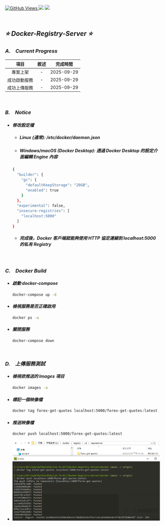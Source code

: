 <a href='https://github.com/Junwu0615/Docker-Registry-Server'><img alt='GitHub Views' src='https://views.whatilearened.today/views/github/Junwu0615/Docker-Registry-Server.svg'> 
[![](https://img.shields.io/badge/Project-Docker_Registry_Server-blue.svg?style=plastic)](https://github.com/Junwu0615/Docker-Registry-Server)
[![](https://img.shields.io/badge/Project-Docker-blue.svg?style=plastic)](https://github.com/Junwu0615/Docker-Registry-Server) <br>

<br>

## *⭐ Docker-Registry-Server ⭐*

### *A.　Current Progress*
|項目|敘述|完成時間|
|:--:|:--:|:--:|
| 專案上架 | - | 2025-09-29 |
| 成功啟動服務 | - | 2025-09-29 |
| 成功上傳服務 | - | 2025-09-29 |


<br>

### *B.　Notice*
- #### *修改設定檔*
  - ##### Linux (通常): /etc/docker/daemon.json
  - ##### Windows/macOS (Docker Desktop): 透過 Docker Desktop 的設定介面編輯 Engine 內容
  ```bash
  {
    "builder": {
      "gc": {
        "defaultKeepStorage": "20GB",
        "enabled": true
      }
    },
    "experimental": false,
    "insecure-registries": [
      "localhost:5000"
    ]
  }
  ```
  - ##### 完成後，Docker 客戶端就能夠使用 HTTP 協定連線到 localhost:5000 的私有 Registry

<br>

### *C.　Docker Build*
- #### *啟動 docker-compose*
  ```bash
  docker-compose up -d
  ```

- #### *檢視服務是否正確啟用*
  ```bash
  docker ps -a
  ```

- #### *關閉服務*
  ```bash
  docker-compose down
  ```

<br>

### *D.　上傳服務測試*
- #### *檢視欲推送的 Images 項目*
  ```bash
  docker images -a
  ```

- #### *標記一個映像檔*
  ```bash
  docker tag forex-get-quotes localhost:5000/forex-get-quotes:latest
  ```

- #### *推送映像檔*
  ```bash
  docker push localhost:5000/forex-get-quotes:latest
  ```
- ![PNG](./sample/push.PNG)